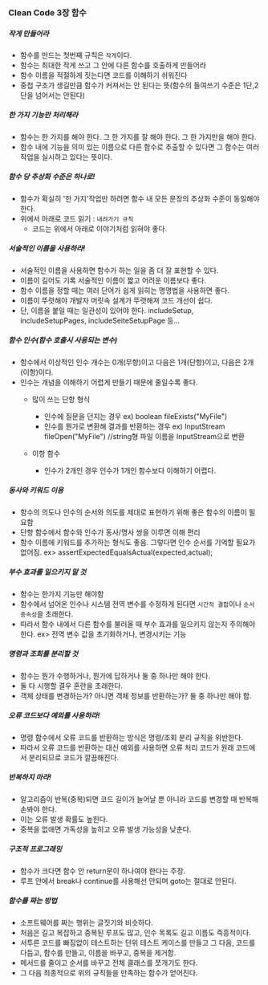 ### Clean Code 3장 함수
##### 작게 만들어라
* 함수를 만드는 첫번째 규칙은 `작게`이다.
* 함수는 최대한 작게 쓰고 그 안에 다른 함수를 호출하게 만들어라
* 함수 이름을 적절하게 짓는다면 코드를 이해하기 쉬워진다
* 중첩 구조가 생길만큼 함수가 커져서는 안 된다는 뜻(함수의 들여쓰기 수준은 1단,2단을 넘어서는 안된다)

##### 한 가지 기능만 처리해라
* 함수는 한 가지를 해야 한다. 그 한 가지를 잘 해야 한다. 그 한 가지만을 해야 한다.
* 함수 내에 기능을 의미 있는 이름으로 다른 함수로 추출할 수 있다면 그 함수는 여러 작업을 실시하고 있다는 뜻이다.

##### 함수 당 추상화 수준은 하나로!
* 함수가 확실히 '한 가지'작업만 하려면 함수 내 모든 문장의 추상화 수준이 동일해야 한다.
* 위에서 아래로 코드 읽기 : `내려가기 규칙`
    * 코드는 위에서 아래로 이야기처럼 읽혀야 좋다.

##### 서술적인 이름을 사용하라!
* 서술적인 이름을 사용하면 함수가 하는 일을 좀 더 잘 표현할 수 있다.
* 이름이 길어도 기록 서술적인 이름이 짧고 어려운 이름보다 좋다.
* 함수 이름을 정할 때는 여러 단어가 쉽게 읽히는 명명법을 사용하면 좋다.
* 이름이 뚜렷해야 개발자 머릿속 설계가 뚜렷해져 코드 개선이 쉽다.
* 단, 이름을 붙일 때는 일관성이 있어야 한다. includeSetup, includeSetupPages, includeSeiteSetupPage 등...

##### 함수 인수(함수 호출시 사용되는 변수)
* 함수에서 이상적인 인수 개수는 0개(무항)이고 다음은 1개(단항)이고, 다음은 2개(이항)이다.
* 인수는 개념을 이해하기 어렵게 만들기 때문에 줄일수록 좋다.
    * 많이 쓰는 단항 형식
        * 인수에 질문을 던지는 경우 ex) boolean fileExists("MyFile")
        * 인수를 뭔가로 변환해 결과를 반환하는 경우 ex) InputStream fileOpen("MyFile") //string형 파일 이름을 InputStream으로 변환

    * 이항 함수
        * 인수가 2개인 경우 인수가 1개인 함수보다 이해하기 어렵다.

##### 동사와 키워드 이용
* 함수의 의도나 인수의 순서와 의도를 제대로 표현하기 위해 좋은 함수의 이름이 필요함
* 단항 함수에서 함수와 인수가 동사/명사 쌍을 이루면 이해 편리
* 함수 이름에 키워드를 추가하는 형식도 좋음. 그렇다면 인수 순서를 기억할 필요가 없어짐. ex> assertExpectedEqualsActual(expected,actual);

##### 부수 효과를 일으키지 말 것
* 함수는 한가지 기능만 해야함
* 함수에서 넘어온 인수나 시스템 전역 변수를 수정하게 된다면 `시간적 결합`이나 `순서 종속성`을 초래한다.
* 따라서 함수 내에서 다른 함수를 불러올 때 부수 효과를 일으키지 않는지 주의해야 한다. ex> 전역 변수 값을 초기화하거나, 변경시키는 기능

##### 명령과 조회를 분리할 것
* 함수는 뭔가 수행하거나, 뭔가에 답하거나 둘 중 하나만 해야 한다.
* 둘 다 시행할 결우 혼란을 초래한다.
* 객체 상태를 변경하는가? 아니면 객체 정보를 반환하는가? 둘 중 하나만 해야 함.

##### 오류 코드보다 예외를 사용하라!
* 명령 함수에서 오류 코드를 반환하는 방식은 명령/조회 분리 규칙을 위반한다.
* 따라서 오류 코드를 반환하는 대신 예외를 사용하면 오류 처리 코드가 원래 코드에서 분리되므로 코드가 깔끔해진다.

##### 반복하지 마라!
* 알고리즘이 반복(중복)되면 코드 길이가 늘어날 뿐 아니라 코드를 변경할 때 반복해 손봐야 한다.
* 이는 오류 발생 확률도 높힌다.
* 중복을 없애면 가독성을 높히고 오류 발생 가능성을 낮춘다.

##### 구조적 프로그래밍
* 함수가 크다면 함수 안 return문이 하나여야 한다는 주장.
* 루프 안에서 break나 continue를 사용해선 안되며 goto는 절대로 안된다.

##### 함수를 짜는 방법
* 소프트웨어를 짜는 행위는 글짓기와 비슷하다.
* 처음은 길고 복잡하고 중복된 루프도 많고, 인수 목록도 길고 이름도 즉흥적이다.
* 서투른 코드를 빠짐없이 테스트하는 단위 테스트 케이스를 만들고 그 다음, 코드를 다듬고, 함수를 만들고, 이름을 바꾸고, 중복을 제거함.
* 메서드를 줄이고 순서를 바꾸고 전체 클래스를 쪼개기도 한다.
* 그 다음 최종적으로 위의 규칙들을 만족하는 함수가 얻어진다.
